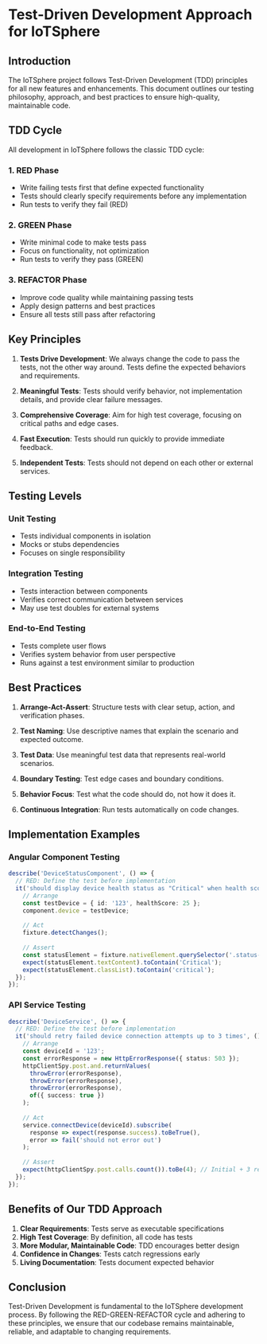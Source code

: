# Test-Driven Development Approach for IoTSphere

## Introduction

The IoTSphere project follows Test-Driven Development (TDD) principles for all new features and enhancements. This document outlines our testing philosophy, approach, and best practices to ensure high-quality, maintainable code.

## TDD Cycle

All development in IoTSphere follows the classic TDD cycle:

### 1. RED Phase

- Write failing tests first that define expected functionality
- Tests should clearly specify requirements before any implementation
- Run tests to verify they fail (RED)

### 2. GREEN Phase

- Write minimal code to make tests pass
- Focus on functionality, not optimization
- Run tests to verify they pass (GREEN)

### 3. REFACTOR Phase

- Improve code quality while maintaining passing tests
- Apply design patterns and best practices
- Ensure all tests still pass after refactoring

## Key Principles

1. **Tests Drive Development**: We always change the code to pass the tests, not the other way around. Tests define the expected behaviors and requirements.

2. **Meaningful Tests**: Tests should verify behavior, not implementation details, and provide clear failure messages.

3. **Comprehensive Coverage**: Aim for high test coverage, focusing on critical paths and edge cases.

4. **Fast Execution**: Tests should run quickly to provide immediate feedback.

5. **Independent Tests**: Tests should not depend on each other or external services.

## Testing Levels

### Unit Testing

- Tests individual components in isolation
- Mocks or stubs dependencies
- Focuses on single responsibility

### Integration Testing

- Tests interaction between components
- Verifies correct communication between services
- May use test doubles for external systems

### End-to-End Testing

- Tests complete user flows
- Verifies system behavior from user perspective
- Runs against a test environment similar to production

## Best Practices

1. **Arrange-Act-Assert**: Structure tests with clear setup, action, and verification phases.

2. **Test Naming**: Use descriptive names that explain the scenario and expected outcome.

3. **Test Data**: Use meaningful test data that represents real-world scenarios.

4. **Boundary Testing**: Test edge cases and boundary conditions.

5. **Behavior Focus**: Test what the code should do, not how it does it.

6. **Continuous Integration**: Run tests automatically on code changes.

## Implementation Examples

### Angular Component Testing

```typescript
describe('DeviceStatusComponent', () => {
  // RED: Define the test before implementation
  it('should display device health status as "Critical" when health score < 30', () => {
    // Arrange
    const testDevice = { id: '123', healthScore: 25 };
    component.device = testDevice;
    
    // Act
    fixture.detectChanges();
    
    // Assert
    const statusElement = fixture.nativeElement.querySelector('.status-indicator');
    expect(statusElement.textContent).toContain('Critical');
    expect(statusElement.classList).toContain('critical');
  });
});
```

### API Service Testing

```typescript
describe('DeviceService', () => {
  // RED: Define the test before implementation
  it('should retry failed device connection attempts up to 3 times', () => {
    // Arrange
    const deviceId = '123';
    const errorResponse = new HttpErrorResponse({ status: 503 });
    httpClientSpy.post.and.returnValues(
      throwError(errorResponse),
      throwError(errorResponse),
      throwError(errorResponse),
      of({ success: true })
    );
    
    // Act
    service.connectDevice(deviceId).subscribe(
      response => expect(response.success).toBeTrue(),
      error => fail('should not error out')
    );
    
    // Assert
    expect(httpClientSpy.post.calls.count()).toBe(4); // Initial + 3 retries
  });
});
```

## Benefits of Our TDD Approach

1. **Clear Requirements**: Tests serve as executable specifications
2. **High Test Coverage**: By definition, all code has tests
3. **More Modular, Maintainable Code**: TDD encourages better design
4. **Confidence in Changes**: Tests catch regressions early
5. **Living Documentation**: Tests document expected behavior

## Conclusion

Test-Driven Development is fundamental to the IoTSphere development process. By following the RED-GREEN-REFACTOR cycle and adhering to these principles, we ensure that our codebase remains maintainable, reliable, and adaptable to changing requirements.

